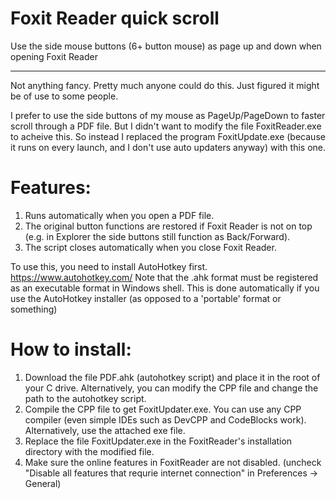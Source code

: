 # Foxit Reader quick scroll
Use the side mouse buttons (6+ button mouse) as page up and down when opening Foxit Reader
_____________

Not anything fancy. Pretty much anyone could do this. Just figured it might be of use to some people.

I prefer to use the side buttons of my mouse as PageUp/PageDown to faster scroll through a PDF file. But I didn't want to modify the file FoxitReader.exe to acheive this. So instead I replaced the program FoxitUpdate.exe (because it runs on every launch, and I don't use auto updaters anyway) with this one. 

# **Features:**
1. Runs automatically when you open a PDF file.
2. The original button functions are restored if Foxit Reader is not on top (e.g. in Explorer the side buttons still function as Back/Forward).
3. The script closes automatically when you close Foxit Reader.

To use this, you need to install AutoHotkey first. https://www.autohotkey.com/
Note that the .ahk format must be registered as an executable format in Windows shell. This is done automatically if you use the AutoHotkey installer (as opposed to a 'portable' format or something)

# **How to install:**
1. Download the file PDF.ahk (autohotkey script) and place it in the root of your C drive. Alternatively, you can modify the CPP file and change the path to the autohotkey script.
2. Compile the CPP file to get FoxitUpdater.exe. You can use any CPP compiler (even simple IDEs such as DevCPP and CodeBlocks work). Alternatively, use the attached exe file.
3. Replace the file FoxitUpdater.exe in the FoxitReader's installation directory with the modified file.
4. Make sure the online features in FoxitReader are not disabled. (uncheck "Disable all features that requrie internet connection" in Preferences -> General)

